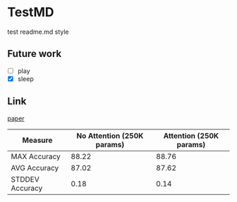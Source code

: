 # TestMD
test readme.md style

## Future work
- [ ] play
- [x] sleep

## Link
[paper](https://arxiv.org/pdf/2205.13504.pdf)

| Measure  | No Attention (250K params) | Attention (250K params) |
| ------------- | ------------- | ------------- |
| MAX Accuracy | 88.22 | 88.76 |
| AVG Accuracy | 87.02 | 87.62 |
| STDDEV Accuracy | 0.18 | 0.14 |

